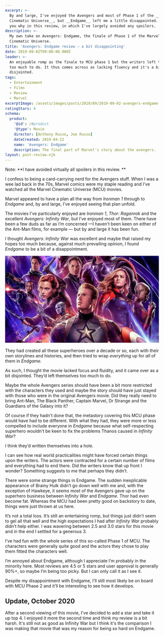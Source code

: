 ```yaml
---
excerpt: >-
  By and large, I've enjoyed the Avengers and most of Phase 1 of the __Marvel
  Cinematic Universe__, but __Endgame__ left me a little disappointed. I'll tell
  you why in this review, in which I've largely avoided any spoilers.
description: >-
  My own take on Avengers: Endgame, the finale of Phase 1 of the Marvel
  Cinematic Universe.
title: 'Avengers: Endgame review — a bit disappointing'
date: 2019-09-02T09:00:00.000Z
leader: >-
  An enjoyable romp as the finale to MCU phase 1 but the writers left themselves
  too much to do. It thus comes across as lacking fluency and it's a bit
  disjointed.
tags:
  - Entertainment
  - Films
  - Review
  - Marvel
excerptImage: /assets/images/posts/2019/09/2019-09-02-avengers-endgame-icon.jpg
ratingStars: 4
schema:
  product:
    '@id': /#product
    '@type': Movie
    director: [Anthony Russo, Joe Russo]
    dateCreated: 2019-04-22
    name: 'Avengers: Endgame'
    description: The final part of Marvel's story about the avengers.
layout: post-review.njk
---
```

 
 
Note: **I have avoided virtually all spoilers in this review. **

I confess to being a card-carrying nerd for the Avengers stuff. When I was a wee lad back in the 70s, Marvel comics were my staple reading and I’ve watched all the Marvel Cinematic Universe (MCU) movies.

Marvel appeared to have a plan all the way from _Ironman 1_ through to _Endgame_ and, by and large, I’ve enjoyed seeing that plan unfold.

The movies I’ve particularly enjoyed are _Ironman 1_, _Thor: Raganrok_ and the excellent _Avengers: Infinity War_, but I’ve enjoyed most of them. There have been a few duds as far as I’m concerned —I haven’t been keen on either of the Ant-Man films, for example — but by and large it has been fun.

I thought _Avengers: Infinity War_ was excellent and maybe that raised my hopes too much because, against much prevailing opinion, I found _Endgame_ to be a bit of a disappointment.

![Avengers: Endgame promotional image.](/assets/images/posts/2019/09/2019-09-02-avengers-endgame.jpg "@itemprop=image")

They had created all these superheroes over a decade or so, each with their own storylines and histories, and then tried to wrap _everything_ up for _all_ of them in _Endgame_.

As such, I thought the movie lacked focus and fluidity, and it came over as a bit disjointed. They’d left themselves too much to do.

Maybe the whole Avengers series should have been a bit more restricted with the characters they used and maybe the story should have just stayed with those who were in the original Avengers movie. Did they really need to bring Ant-Man, The Black Panther, Captain Marvel, Dr Strange and the Guardians of the Galaxy into it?

Of course if they hadn’t done that, the metastory covering this MCU phase would have had to be different. With what they had, they were more or less compelled to include everyone in _Endgame_ because what self-respecting superhero wouldn’t be keen to fix the problems Thanos caused in _Infinity War_?

I think they’d written themselves into a hole.

I can see how real world practicalities might have forced certain things upon the writers. The actors were contracted for a certain number of films and everything had to end there. Did the writers know that up front I wonder? Something suggests to me that perhaps they didn’t.

There were some strange things in Endgame. The sudden inexplicable appearance of Brainy Hulk didn’t go down well with me and, with the exception of Hawkeye, it seems most of the Avengers gave up on the superhero business between _Infinity War_ and _Endgame_. Thor had even become fat. Whereas the MCU had been pretty good on backstory to date, things were just thrown at us here.

It’s not a total loss. It’s still an entertaining romp, but things just didn’t seem to gel all that well and the high expectations I had after _Infinity War_ probably didn’t help either. I was wavering between 2.5 and 3.0 stars for this movie and in the end I settled for a generous 3. 

I’ve had fun with the whole series of this so-called Phase 1 of MCU. The characters were generally quite good and the actors they chose to play them fitted the characters well.

I’m annoyed about Endgame, although I appreciate I’m probably in the minority here. Most reviews are 4.5 or 5 stars and user approval is generally 90%+, so maybe I’m being too picky. But I can only call it as I see it.

Despite my disappointment with Endgame, I’ll still most likely be on board with MCU Phase 2 and it’ll be interesting to see how it develops.

## Update, October 2020

After a second viewing of this movie, I've decided to add a star and take it up top 4. I enjoyed it more the second time and think my review is a bit harsh. It's still not as good as Infinity War but I think it's the comparison I was making that movie that was my reason for being so hard on Endgame.

 


